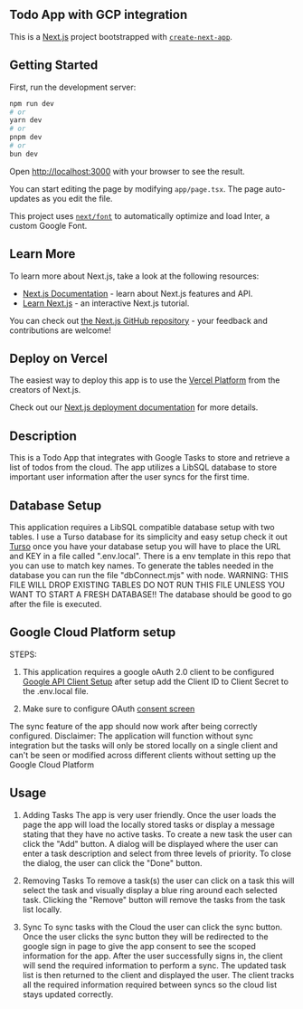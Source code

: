 ## Todo App with GCP integration

This is a [Next.js](https://nextjs.org/) project bootstrapped with [`create-next-app`](https://github.com/vercel/next.js/tree/canary/packages/create-next-app).

## Getting Started

First, run the development server:

```bash
npm run dev
# or
yarn dev
# or
pnpm dev
# or
bun dev
```

Open [http://localhost:3000](http://localhost:3000) with your browser to see the result.

You can start editing the page by modifying `app/page.tsx`. The page auto-updates as you edit the file.

This project uses [`next/font`](https://nextjs.org/docs/basic-features/font-optimization) to automatically optimize and load Inter, a custom Google Font.

## Learn More

To learn more about Next.js, take a look at the following resources:

- [Next.js Documentation](https://nextjs.org/docs) - learn about Next.js features and API.
- [Learn Next.js](https://nextjs.org/learn) - an interactive Next.js tutorial.

You can check out [the Next.js GitHub repository](https://github.com/vercel/next.js/) - your feedback and contributions are welcome!

## Deploy on Vercel

The easiest way to deploy this app is to use the [Vercel Platform](https://vercel.com/new?utm_medium=default-template&filter=next.js&utm_source=create-next-app&utm_campaign=create-next-app-readme) from the creators of Next.js.

Check out our [Next.js deployment documentation](https://nextjs.org/docs/deployment) for more details.

## Description

This is a Todo App that integrates with Google Tasks to store and retrieve a list of todos from the cloud. The app utilizes a LibSQL database to store important user information after the user syncs for the first time.

## Database Setup
This application requires a LibSQL compatible database setup with two tables. I use a Turso database for its simplicity and easy setup check it out [Turso](https://turso.tech/) once you have your database setup you will have to place the URL and KEY in a file called ".env.local". There is a env template in this repo that you can use to match key names. To generate the tables needed in the database you can run the file "dbConnect.mjs" with node. WARNING: THIS FILE WILL DROP EXISTING TABLES DO NOT RUN THIS FILE UNLESS YOU WANT TO START A FRESH DATABASE!! The database should be good to go after the file is executed.

## Google Cloud Platform setup
STEPS:
1. This application requires a google oAuth 2.0 client to be configured [Google API Client Setup](https://console.cloud.google.com/apis/dashboard) after setup add the Client ID to Client Secret to the .env.local file. 

2. Make sure to configure OAuth [consent screen](https://console.cloud.google.com/apis/credentials/consent)

The sync feature of the app should now work after being correctly configured. 
Disclaimer: The application will function without sync integration but the tasks will only be stored locally on a single client and can't be seen or modified across different clients without setting up the Google Cloud Platform

## Usage
1. Adding Tasks
The app is very user friendly. Once the user loads the page the app will load the locally stored tasks or display a message stating that they have no active tasks. To create a new task the user can click the "Add" button. A dialog will be displayed where the user can enter a task description and select from three levels of priority. To close the dialog, the user can click the "Done" button. 

2. Removing Tasks
To remove a task(s) the user can click on a task this will select the task and visually display a blue ring around each selected task. Clicking the "Remove" button will remove the tasks from the task list locally.

3. Sync
To sync tasks with the Cloud the user can click the sync button. Once the user clicks the sync button they will be redirected to the google sign in page to give the app consent to see the scoped information for the app. After the user successfully signs in, the client will send the required information to perform a sync. The updated task list is then returned to the client and displayed the user. The client tracks all the required information required between syncs so the cloud list stays updated correctly.
